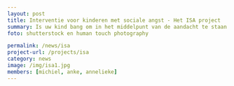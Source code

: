 ```yaml
---
layout: post
title: Interventie voor kinderen met sociale angst - Het ISA project
summary: Is uw kind bang om in het middelpunt van de aandacht te staan of stom gevonden te worden door anderen? Vermijdt uw kind sociale situaties of voelt uw kind zich enorm ongelukkig wanneer hij/zij het moet doorstaan? Dan is het ISA programma misschien wel iets voor jullie.  <a href="/projects/isa"> Lees verder </a>
foto: shutterstock en human touch photography

permalink: /news/isa
project-url: /projects/isa
category: news
image: /img/isa1.jpg
members: [michiel, anke, annelieke]
---
```

